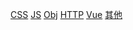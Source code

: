 <!-- <img src='./img/get.jpg' style='width:90vh'> -->


<a href='#/works/css/_sidebar.md'>CSS</a>
<a href='#/works/js/_sidebar.md'>JS</a>
<a href='#/works/obj/_sidebar.md'>Obj</a>
<a href='#/works/HTTP/_sidebar.md'>HTTP</a>
<a href='#/works/Vue/_sidebar.md'>Vue</a>
<a href='#/works/其他/_sidebar.md'>其他</a>




